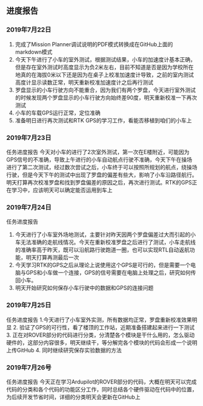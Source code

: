## 进度报告
### 2019年7月22日
1. 完成了Mission Planner调试说明的PDF模式转换成在GitHub上面的markdown模式
2. 今天下午进行了小车的室外测试，根据测试结果，小车的加速度计基本正确，但是存在室外测试时高度显示为负2米左右，目前不知道是否是因为学校所在地真的在海拔0米以下还是因为在桌子上校准加速度计导致，之前的室内测试高度计显示读数正常，明天重新校准加速度计之后再行测试
3. 罗盘显示的小车行驶方向不能重合，因为我们有两个罗盘，今天进行室外测试的时候发现两个罗盘显示的小车行驶方向始终差90度，明天重新校准一下再次测试
4. 小车的车载GPS运行正常，定位准确
5. 准备明日进行再次测试和RTK GPS的学习工作，看能否移植到咱们的小车上

### 2019年7月23日
任务进度报告
今天对小车的进行了2次室外测试，第一次在E楼附近，可能因为GPS信号的不准确，导致上午进行的小车自动航点行驶不准确，今天下午在操场进行了第二次测试，经过数次尝试之后，小车终于可以按照所规划的航点，绕操场行驶，但是今天下午的测试中出现了罗盘的偏差有些大，影响了小车沿路径航行。明天打算再次校准罗盘和找到罗盘偏差的原因之后，再次进行测试。RTK的GPS正在学习中，应该明天可以确定能否运用到车上

### 2019年7月24日
任务进度报告
1. 今天进行了小车室外场地测试，主要针对昨天因两个罗盘偏差过大而引起的小车无法准确的走航线情况。今天在重新校准罗盘之后进行了测试，小车走航线的准确率高于昨天，既可以沿航路行驶跑道一圈，也可以实现RTL自动返航功能，明天打算再测最后一次
2. 今天学习RTK的GPS之后从理论上说使用这个GPS是可行的，但是需要一个电脑与GPS和小车做一个连接，GPS的信号需要在电脑上处理之后，研究如何传回小车。
3. 明天开始研究如何保存小车行驶中的数据和GPS的连接问题

### 2019年7月25日
任务进度报告
1.今天进行了小车室外实测，所有数据均正常，罗盘重新校准效果明显
2. 验证了GPS的可行性，看了楼顶的工作站，近期准备搭建起来进行一下测试
3. 正在对ROVER部分的代码进行分类，分清楚各个模块是干什么用的，怎么驱动硬件的，这部分内容很多，明天继续干，等分解完各个模块的代码会形成一个说明上传GitHub
4. 同时继续研究保存实验数据的方法

### 2019年7月26号
任务进度报告 
今天正在学习Ardupilot的ROVER部分的代码，大概在明天可以完成代码的分类和各个代码的功能区分工作，同时总结各个硬件驱动在代码中的位置，为后续开发节省时间，详细的分类明天会更新在GitHub上
